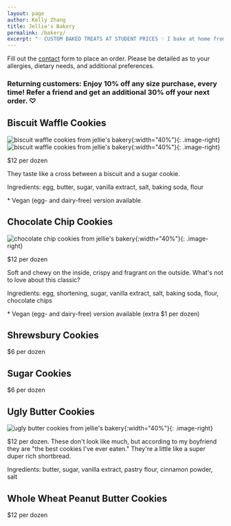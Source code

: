 ```yaml
---
layout: page
author: Kelly Zhang
title: Jellie's Bakery
permalink: /bakery/
excerpt: "♡ CUSTOM BAKED TREATS AT STUDENT PRICES ♡ I bake at home from scratch and would love to share some of my treats with you! Serving Kitchener-Waterloo area."
---
```


Fill out the [contact](/contact) form to place an order. Please be detailed as to your allergies, dietary needs, and additional preferences.

### Returning customers: Enjoy 10% off any size purchase, every time! Refer a friend and get an additional 30% off your next order. ♡

## Biscuit Waffle Cookies

![biscuit waffle cookies from jellie's bakery](/food/images/bakery-biscuit-waffle-cookies.jpg){:width="40%"}{: .image-right} ![biscuit waffle cookies from jellie's bakery](/food/images/bakery-biscuit-waffle-cookies-1.jpg){:width="40%"}{: .image-right}

$12 per dozen

They taste like a cross between a biscuit and a sugar cookie.

Ingredients: egg, butter, sugar, vanilla extract, salt, baking soda, flour

\* Vegan (egg- and dairy-free) version available

## Chocolate Chip Cookies

![chocolate chip cookies from jellie's bakery](/food/foodventures/images/chocolate-chip-cookies-cover.jpg){:width="40%"}{: .image-right}

$12 per dozen

Soft and chewy on the inside, crispy and fragrant on the outside. What's not to love about this classic?

Ingredients: egg, shortening, sugar, vanilla extract, salt, baking soda, flour, chocolate chips

\* Vegan (egg- and dairy-free) version available (extra $1 per dozen)

## Shrewsbury Cookies

$6 per dozen

## Sugar Cookies

$6 per dozen

## Ugly Butter Cookies

![ugly butter cookies from jellie's bakery](/food/images/bakery-polvorones.jpg){:width="40%"}{: .image-right}

$12 per dozen. These don't look like much, but according to my boyfriend they are "the best cookies I've ever eaten." They're a little like a super duper rich shortbread.

Ingredients: butter, sugar, vanilla extract, pastry flour, cinnamon powder, salt

## Whole Wheat Peanut Butter Cookies

$12 per dozen
